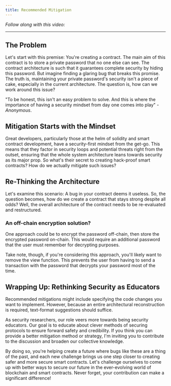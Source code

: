 ```yaml
---
title: Recommended Mitigation
---
```


_Follow along with this video:_



---

## The Problem

Let's start with this premise: You're creating a contract. The main aim of this contract is to store a private password that no one else can see. The contract architecture is such that it guarantees complete security by hiding this password. But imagine finding a glaring bug that breaks this promise. The truth is, maintaining your private password's security isn't a piece of cake, especially in the current architecture. The question is, how can we work around this issue?

"To be honest, this isn't an easy problem to solve. And this is where the importance of having a security mindset from day one comes into play" -_Anonymous_.

## Mitigation Starts with the Mindset

Great developers, particularly those at the helm of solidity and smart contract development, have a security-first mindset from the get-go. This means that they factor in security loops and potential threats right from the outset, ensuring that the whole system architecture leans towards security as its major prop. So what's their secret to creating hack-proof smart contracts? How do we actually mitigate such issues?

## Re-Thinking the Architecture

Let's examine this scenario: A bug in your contract deems it useless. So, the question becomes, how do we create a contract that stays strong despite all odds? Well, the overall architecture of the contract needs to be re-evaluated and restructured.

### An off-chain encryption solution?

One approach could be to encrypt the password off-chain, then store the encrypted password on-chain. This would require an additional password that the user must remember for decrypting purposes.

Take note, though, if you're considering this approach, you'll likely want to remove the view function. This prevents the user from having to send a transaction with the password that decrypts your password most of the time.

## Wrapping Up: Rethinking Security as Educators

Recommended mitigations might include specifying the code changes you want to implement. However, because an entire architectural reconstruction is required, text-format suggestions should suffice.

As security researchers, our role veers more towards being security educators. Our goal is to educate about clever methods of securing protocols to ensure forward safety and credibility. If you think you can provide a better mitigation method or strategy, I'm inviting you to contribute to the discussion and broaden our collective knowledge.

By doing so, you're helping create a future where bugs like these are a thing of the past, and each new challenge brings us one step closer to creating safer and more secure smart contracts. Let's challenge ourselves to come up with better ways to secure our future in the ever-evolving world of blockchain and smart contracts. Never forget, your contribution can make a significant difference!
